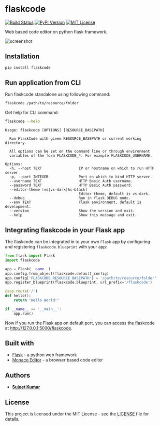 # flaskcode

[![Build Status](https://travis-ci.org/sujeetkv/flaskcode.svg?branch=master)](https://travis-ci.org/sujeetkv/flaskcode)
[![PyPI Version](https://img.shields.io/pypi/v/flaskcode.svg)](https://pypi.org/project/flaskcode)
[![MIT License](https://img.shields.io/github/license/sujeetkv/flaskcode.svg)](https://github.com/sujeetkv/flaskcode/blob/master/LICENSE)

Web based code editor on python flask framework.

![screenshot](https://user-images.githubusercontent.com/17122995/92307134-bc8f9e00-efb1-11ea-93c3-49aa6c52cca3.png)


## Installation

```bash
pip install flaskcode
```


## Run application from CLI

Run flaskcode standalone using following command:

```bash
flaskcode /path/to/resource/folder
```

Get help for CLI command:

```bash
flaskcode --help
```

```
Usage: flaskcode [OPTIONS] [RESOURCE_BASEPATH]

  Run FlaskCode with given RESOURCE_BASEPATH or current working directory.

  All options can be set on the command line or through environment
  variables of the form FLASKCODE_*. For example FLASKCODE_USERNAME.

Options:
  -h, --host TEXT                 IP or hostname on which to run HTTP server.
  -p, --port INTEGER              Port on which to bind HTTP server.
  --username TEXT                 HTTP Basic Auth username.
  --password TEXT                 HTTP Basic Auth password.
  --editor-theme [vs|vs-dark|hc-black]
                                  Editor theme, default is vs-dark.
  --debug                         Run in flask DEBUG mode.
  --env TEXT                      Flask environment, default is development.
  --version                       Show the version and exit.
  --help                          Show this message and exit.
```


## Integrating flaskcode in your Flask app

The flaskcode can be integrated in to your own `Flask` app by configuring and registering `flaskcode.blueprint` with your app:

```python
from flask import Flask
import flaskcode

app = Flask(__name__)
app.config.from_object(flaskcode.default_config)
app.config['FLASKCODE_RESOURCE_BASEPATH'] = '/path/to/resource/folder'
app.register_blueprint(flaskcode.blueprint, url_prefix='/flaskcode')

@app.route('/')
def hello():
    return "Hello World!"

if __name__ == '__main__':
    app.run()
```

Now if you run the Flask app on default port, you can access the flaskcode at http://127.0.0.1:5000/flaskcode.


## Built with

* [Flask](http://flask.pocoo.org) - a python web framework
* [Monaco Editor](https://microsoft.github.io/monaco-editor) - a browser based code editor


## Authors

* [**Sujeet Kumar**](https://github.com/sujeetkv)


## License

This project is licensed under the MIT License - see the [LICENSE](https://github.com/sujeetkv/flaskcode/blob/master/LICENSE) file for details.
